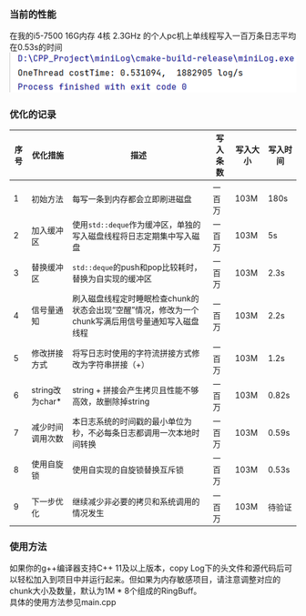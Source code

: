 ### 当前的性能
在我的i5-7500 16G内存 4核 2.3GHz 的个人pc机上单线程写入一百万条日志平均在0.53s的时间  
![img.png](img.png)
### 优化的记录
| 序号 | 优化措施 | 描述 | 写入条数 | 写入大小 | 写入时间 |  
| ---- | -------- | ---- | -------- |-------- | -------- |  
| 1    | 初始方法 | 每写一条到内存都会立即刷进磁盘 | 一百万    | 103M    | 180s     |  
| 2    | 加入缓冲区 | 使用`std::deque`作为缓冲区，单独的写入磁盘线程将日志定期集中写入磁盘 | 一百万    | 103M    | 5s       |  
| 3    | 替换缓冲区 | `std::deque`的push和pop比较耗时，替换为自实现的缓冲区 | 一百万    | 103M    | 2.3s     |  
| 4    | 信号量通知 | 刷入磁盘线程定时睡眠检查chunk的状态会出现“空醒”情况，修改为一个chunk写满后用信号量通知写入磁盘线程 | 一百万    | 103M    | 2.2s     |  
| 5    | 修改拼接方式 | 将写日志时使用的字符流拼接方式修改为字符串拼接（+） | 一百万    | 103M    | 1.2s     |  
| 6    | string改为char* | string + 拼接会产生拷贝且性能不够高效，故删除掉string | 一百万    | 103M    | 0.82s   |
| 7    | 减少时间调用次数 | 本日志系统的时间戳的最小单位为秒，不必每条日志都调用一次本地时间转换 | 一百万    | 103M    | 0.59s   |
| 8    | 使用自旋锁 | 使用自实现的自旋锁替换互斥锁 | 一百万    | 103M    | 0.53s   |
| 9    | 下一步优化 | 继续减少非必要的拷贝和系统调用的情况发生 | 一百万    | 103M    | 待验证   |

### 使用方法
如果你的g++编译器支持C++ 11及以上版本，copy Log下的头文件和源代码后可以轻松加入到项目中并运行起来。但如果为内存敏感项目，请注意调整对应的chunk大小及数量，默认为1M * 8个组成的RingBuff。  
具体的使用方法参见main.cpp
